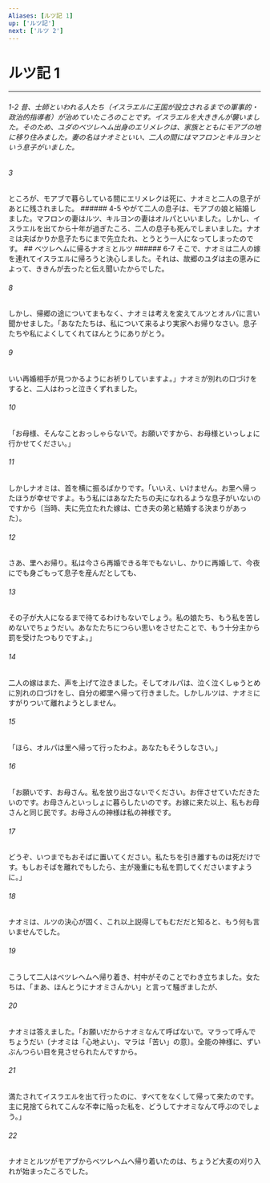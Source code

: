 ```yaml
---
Aliases: [ルツ記 1]
up: ['ルツ記']
next: ['ルツ 2']
---
```

# ルツ記 1

***
###### 1-2 昔、士師といわれる人たち（イスラエルに王国が設立されるまでの軍事的・政治的指導者）が治めていたころのことです。イスラエルを大ききんが襲いました。そのため、ユダのベツレヘム出身のエリメレクは、家族とともにモアブの地に移り住みました。妻の名はナオミといい、二人の間にはマフロンとキルヨンという息子がいました。 



###### 3 

ところが、モアブで暮らしている間にエリメレクは死に、ナオミと二人の息子があとに残されました。 ###### 4-5 やがて二人の息子は、モアブの娘と結婚しました。マフロンの妻はルツ、キルヨンの妻はオルパといいました。しかし、イスラエルを出てから十年が過ぎたころ、二人の息子も死んでしまいました。ナオミは夫ばかりか息子たちにまで先立たれ、とうとう一人になってしまったのです。 ## ベツレヘムに帰るナオミとルツ ###### 6-7 そこで、ナオミは二人の嫁を連れてイスラエルに帰ろうと決心しました。それは、故郷のユダは主の恵みによって、ききんが去ったと伝え聞いたからでした。 



###### 8 

しかし、帰郷の途についてまもなく、ナオミは考えを変えてルツとオルパに言い聞かせました。「あなたたちは、私について来るより実家へお帰りなさい。息子たちや私によくしてくれてほんとうにありがとう。 



###### 9 

いい再婚相手が見つかるようにお祈りしていますよ。」ナオミが別れの口づけをすると、二人はわっと泣きくずれました。 



###### 10 

「お母様、そんなことおっしゃらないで。お願いですから、お母様といっしょに行かせてください。」 



###### 11 

しかしナオミは、首を横に振るばかりです。「いいえ、いけません。お里へ帰ったほうが幸せですよ。もう私にはあなたたちの夫になれるような息子がいないのですから〔当時、夫に先立たれた嫁は、亡き夫の弟と結婚する決まりがあった〕。 



###### 12 

さあ、里へお帰り。私は今さら再婚できる年でもないし、かりに再婚して、今夜にでも身ごもって息子を産んだとしても、 



###### 13 

その子が大人になるまで待てるわけもないでしょう。私の娘たち、もう私を苦しめないでちょうだい。あなたたちにつらい思いをさせたことで、もう十分主から罰を受けたつもりですよ。」 



###### 14 

二人の嫁はまた、声を上げて泣きました。そしてオルパは、泣く泣くしゅうとめに別れの口づけをし、自分の郷里へ帰って行きました。しかしルツは、ナオミにすがりついて離れようとしません。 



###### 15 

「ほら、オルパは里へ帰って行ったわよ。あなたもそうしなさい。」 



###### 16 

「お願いです、お母さん。私を放り出さないでください。お伴させていただきたいのです。お母さんといっしょに暮らしたいのです。お嫁に来た以上、私もお母さんと同じ民です。お母さんの神様は私の神様です。 



###### 17 

どうぞ、いつまでもおそばに置いてください。私たちを引き離すものは死だけです。もしおそばを離れでもしたら、主が幾重にも私を罰してくださいますように。」 



###### 18 

ナオミは、ルツの決心が固く、これ以上説得してもむだだと知ると、もう何も言いませんでした。 



###### 19 

こうして二人はベツレヘムへ帰り着き、村中がそのことでわき立ちました。女たちは、「まあ、ほんとうにナオミさんかい」と言って騒ぎましたが、 



###### 20 

ナオミは答えました。「お願いだからナオミなんて呼ばないで。マラって呼んでちょうだい〔ナオミは「心地よい」、マラは「苦い」の意〕。全能の神様に、ずいぶんつらい目を見させられたんですから。 



###### 21 

満たされてイスラエルを出て行ったのに、すべてをなくして帰って来たのです。主に見捨てられてこんな不幸に陥った私を、どうしてナオミなんて呼ぶのでしょう。」 



###### 22 

ナオミとルツがモアブからベツレヘムへ帰り着いたのは、ちょうど大麦の刈り入れが始まったころでした。
